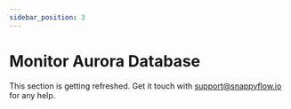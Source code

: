```yaml
---
sidebar_position: 3 
---
```

# Monitor Aurora Database

This section is getting refreshed. Get it touch with [support@snappyflow.io](mailto:support@snappyflow.io) for any help.
